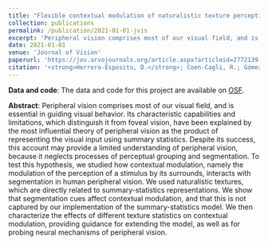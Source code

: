 ```yaml
---
title: "Flexible contextual modulation of naturalistic texture perception in peripheral vision"
collection: publications
permalink: /publication/2021-01-01-jvis
excerpt: 'Peripheral vision comprises most of our visual field, and is essential in guiding visual behavior. Its characteristic capabilities and limitations, which distinguish it from foveal vision, have been explained by the most influential theory of peripheral vision as the product of representing the visual input using summary statistics. Despite its success, this account may provide a limited understanding of peripheral vision, because it neglects processes of perceptual grouping and segmentation. To test this hypothesis, we studied how contextual modulation, namely the modulation of the perception of a stimulus by its surrounds, interacts with segmentation in human peripheral vision.'
date: 2021-01-01
venue: 'Journal of Vision'
paperurl: 'https://jov.arvojournals.org/article.aspx?articleid=2772139'
citation: '<strong>Herrera-Esposito, D.</strong>; Coen-Cagli, R.; Gómez-Sena, L; (2021). &quot;Flexible contextual modulation of naturalistic texture perception in peripheral vision&quot; <i>Journal of Vision</i>.'
---
```


**Data and code**: The data and code for this project are available on [OSF](https://osf.io/8zr5h/).

**Abstract**: Peripheral vision comprises most of our visual field, and is essential in guiding visual behavior. Its characteristic capabilities and limitations, which distinguish it from foveal vision, have been explained by the most influential theory of peripheral vision as the product of representing the visual input using summary statistics. Despite its success, this account may provide a limited understanding of peripheral vision, because it neglects processes of perceptual grouping and segmentation. To test this hypothesis, we studied how contextual modulation, namely the modulation of the perception of a stimulus by its surrounds, interacts with segmentation in human peripheral vision. We used naturalistic textures, which are directly related to summary-statistics representations. We show that segmentation cues affect contextual modulation, and that this is not captured by our implementation of the summary-statistics model. We then characterize the effects of different texture statistics on contextual modulation, providing guidance for extending the model, as well as for probing neural mechanisms of peripheral vision.

